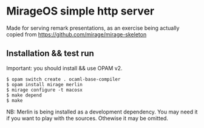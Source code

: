 # MirageOS simple http server

Made for serving remark presentations, as an exercise being actually
copied from https://github.com/mirage/mirage-skeleton

## Installation && test run

Important: you should install && use OPAM v2.

``` shell
$ opam switch create . ocaml-base-compiler
$ opam install mirage merlin
$ mirage configure -t macosx
$ make depend
$ make
```

NB: Merlin is being installed as a development dependency. You may
need it if you want to play with the sources. Othewise it may be omitted.
